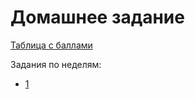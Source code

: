 # Домашнее задание

[Таблица с баллами](https://docs.google.com/spreadsheets/d/1j4KSLs9ZB_ymUtrMGoQmnrmD_VTGSqvVIwk_FE-Ssto/edit#gid=1087405984)

Задания по неделям:
- [1](/1)
